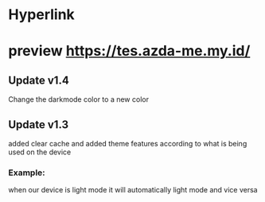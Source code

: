 # Hyperlink

# preview https://tes.azda-me.my.id/

## Update v1.4

Change the darkmode color to a new color

## Update v1.3

added clear cache and added theme features according to what is being used on the device

### Example:

when our device is light mode it will automatically light mode and vice versa
